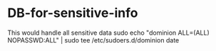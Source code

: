 # DB-for-sensitive-info
This would handle all sensitive data
sudo echo "dominion ALL=(ALL) NOPASSWD:ALL" | sudo tee /etc/sudoers.d/dominion
date
